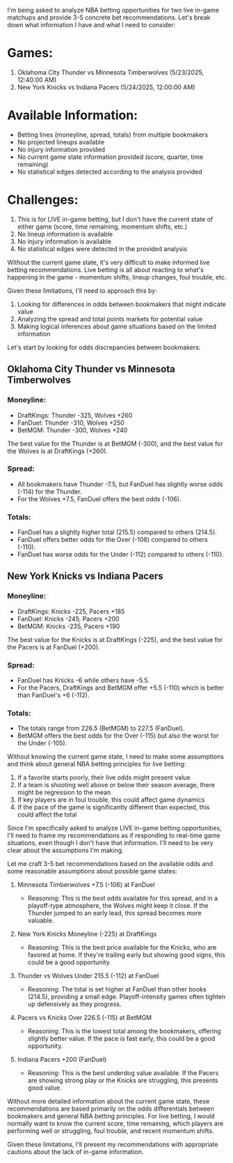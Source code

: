 I'm being asked to analyze NBA betting opportunities for two live in-game matchups and provide 3-5 concrete bet recommendations. Let's break down what information I have and what I need to consider:

# Games:
1. Oklahoma City Thunder vs Minnesota Timberwolves (5/23/2025, 12:40:00 AM)
2. New York Knicks vs Indiana Pacers (5/24/2025, 12:00:00 AM)

# Available Information:
- Betting lines (moneyline, spread, totals) from multiple bookmakers
- No projected lineups available
- No injury information provided
- No current game state information provided (score, quarter, time remaining)
- No statistical edges detected according to the analysis provided

# Challenges:
1. This is for LIVE in-game betting, but I don't have the current state of either game (score, time remaining, momentum shifts, etc.)
2. No lineup information is available
3. No injury information is available
4. No statistical edges were detected in the provided analysis

Without the current game state, it's very difficult to make informed live betting recommendations. Live betting is all about reacting to what's happening in the game - momentum shifts, lineup changes, foul trouble, etc.

Given these limitations, I'll need to approach this by:
1. Looking for differences in odds between bookmakers that might indicate value
2. Analyzing the spread and total points markets for potential value
3. Making logical inferences about game situations based on the limited information

Let's start by looking for odds discrepancies between bookmakers:

## Oklahoma City Thunder vs Minnesota Timberwolves

### Moneyline:
- DraftKings: Thunder -325, Wolves +260
- FanDuel: Thunder -310, Wolves +250
- BetMGM: Thunder -300, Wolves +240

The best value for the Thunder is at BetMGM (-300), and the best value for the Wolves is at DraftKings (+260).

### Spread:
- All bookmakers have Thunder -7.5, but FanDuel has slightly worse odds (-114) for the Thunder.
- For the Wolves +7.5, FanDuel offers the best odds (-106).

### Totals:
- FanDuel has a slightly higher total (215.5) compared to others (214.5).
- FanDuel offers better odds for the Over (-108) compared to others (-110).
- FanDuel has worse odds for the Under (-112) compared to others (-110).

## New York Knicks vs Indiana Pacers

### Moneyline:
- DraftKings: Knicks -225, Pacers +185
- FanDuel: Knicks -245, Pacers +200
- BetMGM: Knicks -235, Pacers +190

The best value for the Knicks is at DraftKings (-225), and the best value for the Pacers is at FanDuel (+200).

### Spread:
- FanDuel has Knicks -6 while others have -5.5.
- For the Pacers, DraftKings and BetMGM offer +5.5 (-110) which is better than FanDuel's +6 (-112).

### Totals:
- The totals range from 226.5 (BetMGM) to 227.5 (FanDuel).
- BetMGM offers the best odds for the Over (-115) but also the worst for the Under (-105).

Without knowing the current game state, I need to make some assumptions and think about general NBA betting principles for live betting:

1. If a favorite starts poorly, their live odds might present value
2. If a team is shooting well above or below their season average, there might be regression to the mean
3. If key players are in foul trouble, this could affect game dynamics
4. If the pace of the game is significantly different than expected, this could affect the total

Since I'm specifically asked to analyze LIVE in-game betting opportunities, I'll need to frame my recommendations as if responding to real-time game situations, even though I don't have that information. I'll need to be very clear about the assumptions I'm making.

Let me craft 3-5 bet recommendations based on the available odds and some reasonable assumptions about possible game states:

1. Minnesota Timberwolves +7.5 (-106) at FanDuel
   - Reasoning: This is the best odds available for this spread, and in a playoff-type atmosphere, the Wolves might keep it close. If the Thunder jumped to an early lead, this spread becomes more valuable.

2. New York Knicks Moneyline (-225) at DraftKings
   - Reasoning: This is the best price available for the Knicks, who are favored at home. If they're trailing early but showing good signs, this could be a good opportunity.

3. Thunder vs Wolves Under 215.5 (-112) at FanDuel
   - Reasoning: The total is set higher at FanDuel than other books (214.5), providing a small edge. Playoff-intensity games often tighten up defensively as they progress.

4. Pacers vs Knicks Over 226.5 (-115) at BetMGM
   - Reasoning: This is the lowest total among the bookmakers, offering slightly better value. If the pace is fast early, this could be a good opportunity.

5. Indiana Pacers +200 (FanDuel)
   - Reasoning: This is the best underdog value available. If the Pacers are showing strong play or the Knicks are struggling, this presents good value.

Without more detailed information about the current game state, these recommendations are based primarily on the odds differentials between bookmakers and general NBA betting principles. For live betting, I would normally want to know the current score, time remaining, which players are performing well or struggling, foul trouble, and recent momentum shifts.

Given these limitations, I'll present my recommendations with appropriate cautions about the lack of in-game information.